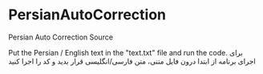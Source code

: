 # PersianAutoCorrection
Persian Auto Correction Source

Put the Persian / English text in the "text.txt" file and run the code.
برای اجرای برنامه از ابتدا درون فایل متنی، متن فارسی/انگلیسی قرار بدید و کد را اجرا کنید 
